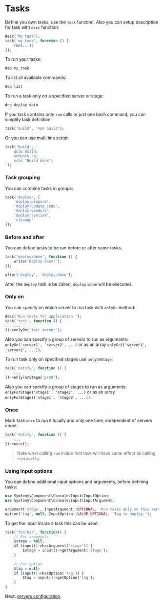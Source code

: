 # Tasks

Define you own tasks, use the `task` function. Also you can setup description for task with `desc` function:

```php
desc('My task');
task('my_task', function () {
    run(...);
});
```

To run your tasks:

```sh
dep my_task
```

To list all available commands:

```sh
dep list
```

To run a task only on a specified server or stage:

```sh
dep deploy main
```

If you task contains only `run` calls or just one bash command, you can simplify task definition:

```php
task('build', 'npm build');
```

Or you can use multi line script:
 
```php
task('build', '
    gulp build;
    webpack -p;
    echo "Build done";
');
```

### Task grouping

You can combine tasks in groups:

```php
task('deploy', [
    'deploy:prepare',
    'deploy:update_code',
    'deploy:vendors',
    'deploy:symlink',
    'cleanup'
]);
```

### Before and after

You can define tasks to be run before or after some tasks.

``` php
task('deploy:done', function () {
    write('Deploy done!');
});

after('deploy', 'deploy:done');
```

After the `deploy` task is be called, `deploy:done` will be executed.

### Only on

You can specify on which server to run task with `onlyOn` method:

``` php
desc('Run tests for application.');
task('test', function () {
    ...
})->onlyOn('test_server');
```

Also you can specify a group of servers to run as arguments: `onlyOn('server1', 'server2', ...)` or as an array `onlyOn(['server1', 'server2', ...])`.

To run task only on specified stages use `onlyOnStage`:

```php
task('notify', function () {
    ...
})->onlyForStage('prod');
```

Also you can specify a group of stages to run as arguments: `onlyForStage('stage1', 'stage2', ...)` or as an array `onlyForStage(['stage1', 'stage2', ...])`.

### Once

Mark task `once` to run it locally and only one time, independent of servers count.

```php
task('notify', function () {
    ...
})->once();
```

> Note what calling `run` inside that task will have same effect as calling `runLocally`. 

### Using input options

You can define additional input options and arguments, before defining tasks:

``` php
use Symfony\Component\Console\Input\InputOption;
use Symfony\Component\Console\Input\InputArgument;

argument('stage', InputArgument::OPTIONAL, 'Run tasks only on this server or group of servers.');
option('tag', null, InputOption::VALUE_OPTIONAL, 'Tag to deploy.');
```

To get the input inside a task this can be used:

``` php
task('foo:bar', function() {
    // For arguments
    $stage = null;
    if (input()->hasArgument('stage')) {
        $stage = input()->getArgument('stage');
    }
    
    // For option
    $tag = null;
    if (input()->hasOption('tag')) {
        $tag = input()->getOption('tag');
    }
}
```

Next: [servers configuration](servers.md).
